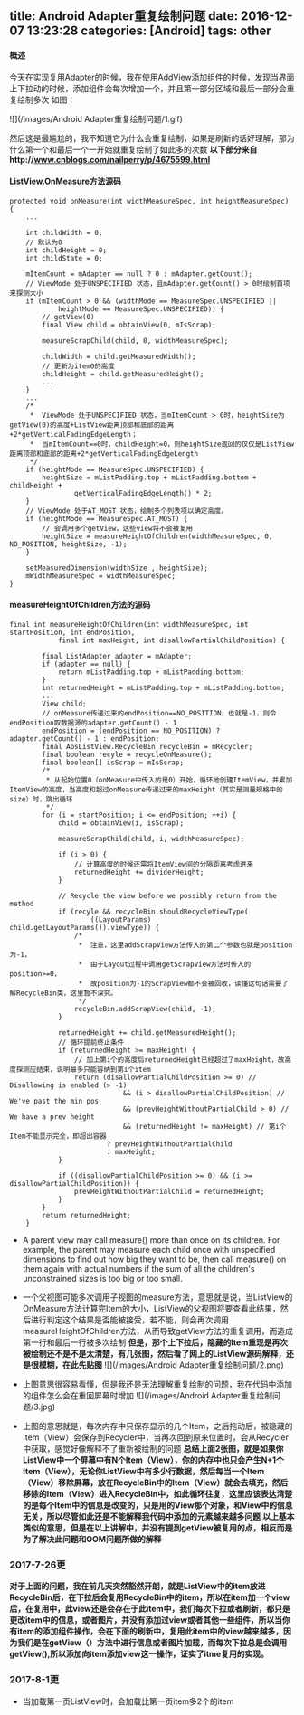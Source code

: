 title: Android Adapter重复绘制问题
date: 2016-12-07 13:23:28
categories: [Android]
tags: other
---
#### 概述
今天在实现复用Adapter的时候，我在使用AddView添加组件的时候，发现当界面上下拉动的时候，添加组件会每次增加一个，并且第一部分区域和最后一部分会重复绘制多次
如图：

![](/images/Android Adapter重复绘制问题/1.gif)

然后这是最尴尬的，我不知道它为什么会重复绘制，如果是刷新的话好理解，那为什么第一个和最后一个一开始就重复绘制了如此多的次数
**以下部分来自http://www.cnblogs.com/nailperry/p/4675599.html**
#### ListView.OnMeasure方法源码
```
protected void onMeasure(int widthMeasureSpec, int heightMeasureSpec) {
    ...

    int childWidth = 0;
    // 默认为0
    int childHeight = 0;
    int childState = 0;
   
    mItemCount = mAdapter == null ? 0 : mAdapter.getCount();
    // ViewMode 处于UNSPECIFIED 状态，且mAdapter.getCount() > 0时绘制首项来探测大小
    if (mItemCount > 0 && (widthMode == MeasureSpec.UNSPECIFIED ||
            heightMode == MeasureSpec.UNSPECIFIED)) {
        // getView(0)
        final View child = obtainView(0, mIsScrap);

        measureScrapChild(child, 0, widthMeasureSpec);

        childWidth = child.getMeasuredWidth();
        // 更新为item0的高度
        childHeight = child.getMeasuredHeight();
        ...
    }
    ...
    /*
     *  ViewMode 处于UNSPECIFIED 状态，当mItemCount > 0时，heightSize为getView(0)的高度+ListView距离顶部和底部的距离+2*getVerticalFadingEdgeLength；
     *  当mItemCount==0时，childHeight=0，则heightSize返回的仅仅是ListView距离顶部和底部的距离+2*getVerticalFadingEdgeLength
     */
    if (heightMode == MeasureSpec.UNSPECIFIED) {
        heightSize = mListPadding.top + mListPadding.bottom + childHeight +
                getVerticalFadingEdgeLength() * 2;
    }
    // ViewMode 处于AT_MOST 状态，绘制多个列表项以确定高度。
    if (heightMode == MeasureSpec.AT_MOST) {
        // 会调用多个getView，这些view将不会被复用
        heightSize = measureHeightOfChildren(widthMeasureSpec, 0, NO_POSITION, heightSize, -1);
    }

    setMeasuredDimension(widthSize , heightSize);
    mWidthMeasureSpec = widthMeasureSpec;        
}
```

#### measureHeightOfChildren方法的源码
```
final int measureHeightOfChildren(int widthMeasureSpec, int startPosition, int endPosition,
            final int maxHeight, int disallowPartialChildPosition) {

        final ListAdapter adapter = mAdapter;
        if (adapter == null) {
            return mListPadding.top + mListPadding.bottom;
        }
        int returnedHeight = mListPadding.top + mListPadding.bottom;
        ...
        View child;
        // onMeasure传递过来的endPosition==NO_POSITION，也就是-1，则令endPosition取数据源的adapter.getCount() - 1
        endPosition = (endPosition == NO_POSITION) ? adapter.getCount() - 1 : endPosition;
        final AbsListView.RecycleBin recycleBin = mRecycler;
        final boolean recyle = recycleOnMeasure();
        final boolean[] isScrap = mIsScrap;
        /*
         * 从起始位置0（onMeasure中传入的是0）开始，循环地创建ItemView，并累加ItemView的高度，当高度和超过onMeasure传递过来的maxHeight（其实是测量规格中的size）时，跳出循环
         */
        for (i = startPosition; i <= endPosition; ++i) {
            child = obtainView(i, isScrap);

            measureScrapChild(child, i, widthMeasureSpec);

            if (i > 0) {
                // 计算高度的时候还需将ItemView间的分隔距离考虑进来
                returnedHeight += dividerHeight;
            }

            // Recycle the view before we possibly return from the method
            if (recyle && recycleBin.shouldRecycleViewType(
                    ((LayoutParams) child.getLayoutParams()).viewType)) {
                /*
                 *  注意，这里addScrapView方法传入的第二个参数也就是position为-1，
                 *  由于Layout过程中调用getScrapView方法时传入的position>=0，
                 *  故position为-1的ScrapView都不会被回收，读懂这句话需要了解RecycleBin类，这里暂不深究。
                 */
                recycleBin.addScrapView(child, -1);
            }

            returnedHeight += child.getMeasuredHeight();
            // 循环提前终止条件
            if (returnedHeight >= maxHeight) {
                // 加上第i个的高度后returnedHeight已经超过了maxHeight，故高度探测应结束，说明最多只能容纳到第i个item
                return (disallowPartialChildPosition >= 0) // Disallowing is enabled (> -1)
                            && (i > disallowPartialChildPosition) // We've past the min pos
                            && (prevHeightWithoutPartialChild > 0) // We have a prev height
                            && (returnedHeight != maxHeight) // 第i个Item不能显示完全，即超出容器
                        ? prevHeightWithoutPartialChild
                        : maxHeight;
            }

            if ((disallowPartialChildPosition >= 0) && (i >= disallowPartialChildPosition)) {
                prevHeightWithoutPartialChild = returnedHeight;
            }
        }
        return returnedHeight;
    }
```
*  A parent view may call measure() more than once on its children. For example, the parent may measure each child once with unspecified dimensions to find out how big they want to be, then call measure() on them again with actual numbers if the sum of all the children's unconstrained sizes is too big or too small.
* 一个父视图可能多次调用子视图的measure方法，意思就是说，当ListView的OnMeasure方法计算完Item的大小，ListView的父视图将要查看此结果，然后进行判定这个结果是否能被接受，若不能，则会再次调用measureHeightOfChildren方法，从而导致getView方法的重复调用，而造成第一行和最后一行被多次绘制
**但是，那个上下拉后，隐藏的Item重现是再次被绘制还不是不是太清楚，有几张图，然后看了网上的ListView源码解释，还是很模糊，在此先贴图**
![](/images/Android Adapter重复绘制问题/2.png)

* 上图意思很容易看懂，但是我还是无法理解重复绘制的问题，我在代码中添加的组件怎么会在重回屏幕时增加
![](/images/Android Adapter重复绘制问题/3.jpg)
* 上图的意思就是，每次内存中只保存显示的几个Item，之后拖动后，被隐藏的Item（View）会保存到Recycler中，当再次回到原来位置时，会从Recycler中获取，感觉好像解释不了重新被绘制的问题
**总结上面2张图，就是如果你ListView中一个屏幕中有N个Item（View），你的内存中也只会产生N+1个Item（View），无论你ListView中有多少行数据，然后每当一个Item（View）移除屏幕，放在RecycleBin中的Item（View）就会去填充，然后移除的Item（View）进入RecycleBin中，如此循环往复，这里应该表达清楚的是每个Item中的信息是改变的，只是用的View那个对象，和View中的信息无关，所以尽管如此还是不能解释我代码中添加的元素越来越多问题**
**以上基本类似的意思，但是在以上讲解中，并没有提到getView被复用的点，相反而是为了解决此问题和OOM问题所做的解释**


### 2017-7-26更
  **对于上面的问题，我在前几天突然豁然开朗，就是ListView中的item放进RecycleBin后，在下拉后会复用RecycleBin中的item，所以在item加一个view后，在复用中，此view还是会存在于此item中，我们每次下拉或者刷新，都只是更改item中的信息，或者图片，并没有添加过view或者其他一些组件，所以当你有item的添加组件操作，会在下面的刷新中，复用此item中的view越来越多，因为我们是在getView（）方法中进行信息或者图片加载，而每次下拉总是会调用getView(),所以添加向item添加view这一操作，证实了itme复用的实现。**

### 2017-8-1更
   * 当加载第一页ListView时，会加载比第一页item多2个的item